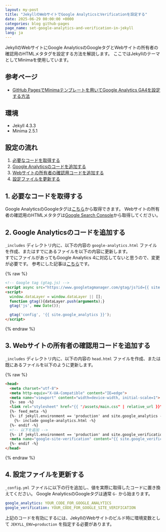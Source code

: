 ```yaml
---
layout: my-post
title: "JekyllのWebサイトでGoogle AnalyticsとVerificationを設定する"
date: 2025-06-29 00:00:00 +0000
categories: blog github-pages
page_name: set-google-analytics-and-verification-in-jekyll
lang: ja
---
```


JekyllのWebサイトにGoogle AnalyticsのGoogleタグとWebサイトの所有者の確認用のHTMLメタタグを設定する方法を解説します。
ここではJekyllのテーマとしてMinimaを使用しています。

## 参考ページ
- [GitHub PagesでMinimaテンプレートを用いてGoogle Analytics GA4を設定する方法](https://zenn.dev/mato/articles/5c9f8e389e231b)

## 環境
- Jekyll 4.3.3
- Minima 2.5.1

## 設定の流れ
1. [必要なコードを取得する](#1-必要なコードを取得する)  
2. [Google Analyticsのコードを追加する](#2-google-analyticsのコードを追加する)  
3. [Webサイトの所有者の確認用コードを追加する](#3-webサイトの所有者の確認用コードを追加する)  
4. [設定ファイルを更新する](#4-設定ファイルを更新する)

## 1. 必要なコードを取得する
Google AnalyticsのGoogleタグは[こちら](https://marketingplatform.google.com/about/analytics/)から取得できます。
Webサイトの所有者の確認用のHTMLメタタグは[Google Search Console](https://search.google.com/search-console/about)から取得してください。

## 2. Google Analyticsのコードを追加する
`_includes` ディレクトリ内に、以下の内容の `google-analytics.html` ファイルを作成、またはすでにあるファイルを以下の内容に更新します。  
すでにファイルがあってもGoogle Analytics 4に対応してないと思うので、変更が必要です。
参考にした記事は[こちら](https://zenn.dev/mato/articles/5c9f8e389e231b)です。

{% raw %}
```html
<!-- Google tag (gtag.js) -->
<script async src="https://www.googletagmanager.com/gtag/js?id={{ site.google_analytics }}"></script>
<script>
  window.dataLayer = window.dataLayer || [];
  function gtag(){dataLayer.push(arguments);}
  gtag('js', new Date());

  gtag('config', '{{ site.google_analytics }}');
</script>

```
{% endraw %}

## 3. Webサイトの所有者の確認用コードを追加する
`_includes` ディレクトリ内に、以下の内容の `head.html` ファイルを作成、または既にあるファイルを以下のように更新します。

{% raw %}
```html
<head>
  <meta charset="utf-8">
  <meta http-equiv="X-UA-Compatible" content="IE=edge">
  <meta name="viewport" content="width=device-width, initial-scale=1">
  {%- seo -%}
  <link rel="stylesheet" href="{{ "/assets/main.css" | relative_url }}">
  {%- feed_meta -%}
  {%- if jekyll.environment == 'production' and site.google_analytics -%}
    {%- include google-analytics.html -%}
  {%- endif -%}
  <!-- 以下を追加 -->
  {%- if jekyll.environment == 'production' and site.google_verification -%}
  <meta name="google-site-verification" content="{{ site.google_verification }}" />
  {%- endif -%}
</head>

```
{% endraw %}

## 4. 設定ファイルを更新する
`_config.yml` ファイルに以下の行を追加し、値を実際に取得したコードに置き換えてください。
Google AnalyticsのGoogleタグは通常 `G-` から始まります。

```yml
google_analytics: YOUR_CODE_FOR_GOOGLE_ANALYTICS
google_verification: YOUR_CODE_FOR_GOOGLE_SITE_VERIFICATION
```

上記のコードを有効にするには、JekyllのWebサイトのビルド時に環境変数として `JEKYLL_ENV=production` を指定する必要があります。
